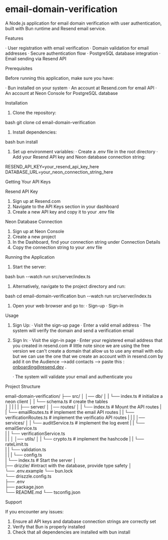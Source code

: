 # email-domain-verification

A Node.js application for email domain verification with user authentication, built with Bun runtime and Resend email service.

Features

· User registration with email verification
· Domain validation for email addresses
· Secure authentication flow
· PostgreSQL database integration
· Email sending via Resend API

Prerequisites

Before running this application, make sure you have:

· Bun installed on your system
· An account at Resend.com for email API
· An account at Neon Console for PostgreSQL database

Installation

1. Clone the repository:

bash
git clone <your-repo-url>
cd email-domain-verification


1. Install dependencies:

bash
bun install


1. Set up environment variables:
   · Create a .env file in the root directory
   · Add your Resend API key and Neon database connection string:


RESEND_API_KEY=your_resend_api_key_here
DATABASE_URL=your_neon_connection_string_here


Getting Your API Keys

Resend API Key

1. Sign up at Resend.com
2. Navigate to the API Keys section in your dashboard
3. Create a new API key and copy it to your .env file

Neon Database Connection

1. Sign up at Neon Console
2. Create a new project
3. In the Dashboard, find your connection string under Connection Details
4. Copy the connection string to your .env file

Running the Application

1. Start the server:

bash
bun --watch run src/server/index.ts


1. Alternatively, navigate to the project directory and run:

bash
cd email-domain-verification
bun --watch run src/server/index.ts


1. Open your web browser and go to:
   · Sign-up 
   · Sign-in 

Usage

1. Sign Up:
   · Visit the sign-up page
   · Enter a valid email address
   · The system will verify the domain and send a verification email
2. Sign In:
   · Visit the sign-in page
   · Enter your registered email address that you created in resend.com          # little note since we are using the free version we can't create a domain that allow us to use any email with edu but we can use the one that we create an account with in resend.com by add it on the Audience -->add contacts --> paste this : onboarding@resend.dev .

   · The system will validate your email and authenticate you

Project Structure


email-domain-verification/
├── src/
│   │── db/
│   |   └── index.ts      # initialize a neon client 
│   |   └── schema.ts     # create the tables              
│   |
|   |
|   ├── server/ 
│       │── routes/ 
│       |   └── index.ts                    # Mount the API routes
|       |   └── emailRoutes.ts              # implement the email API routes
|       |   └── verificationRoutes.ts       # implement the verificatio API routes
|       |
|       │── services/
│       |   └── auditService.ts             # implement the log event 
|       |   └── emailService.ts             
|       |   └── verificationService.ts      
|       |
│       │── utils/
│       |   └── crypto.ts                   # implement the hashcode 
|       |   └── rateLimit.ts                
|       |   └── validation.ts              
|       |
|       └── config.ts                      
|       └── index.ts                        # Start the server
│   
|── drizzle/                                #intract with the database, provide type safety 
│   
└── .env.example
└── bun.lock  
└── driszzle.config.ts                      
├── .env                     
├── package.json              
└── README.md
└── tsconfig.json                 


Support

If you encounter any issues:

1. Ensure all API keys and database connection strings are correctly set
2. Verify that Bun is properly installed
3. Check that all dependencies are installed with bun install